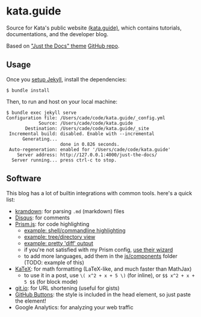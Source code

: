 # kata.guide

Source for Kata's public website [(kata.guide)](https://kata.guide), which contains tutorials, documentations, and the developer blog. 

Based on ["Just the Docs" theme](https://just-the-docs.github.io/just-the-docs/) [GitHub repo](https://github.com/just-the-docs/just-the-docs).


## Usage

Once you [setup Jekyll](https://jekyllrb.com/docs/step-by-step/01-setup/), install the dependencies:

```shell
$ bundle install
```

Then, to run and host on your local machine:

```shell
$ bundle exec jekyll serve
Configuration file: /Users/cade/code/kata.guide/_config.yml
            Source: /Users/cade/code/kata.guide
       Destination: /Users/cade/code/kata.guide/_site
 Incremental build: disabled. Enable with --incremental
      Generating...
                    done in 0.826 seconds.
 Auto-regeneration: enabled for '/Users/cade/code/kata.guide'
    Server address: http://127.0.0.1:4000/just-the-docs/
  Server running... press ctrl-c to stop.
```


## Software

This blog has a lot of builtin integrations with common tools. here's a quick list:

  * [kramdown](https://kramdown.gettalong.org/syntax.html): for parsing `.md` (markdown) files
  * [Disqus](https://disqus.com/): for comments
  * [Prism.js](https://prismjs.com/): for code highlighting
    * [example: shell/commandline highlighting](https://github.com/cadebrown/cadebrown.github.io/blob/main/_posts/2021-09-28-diy-regex-engine.md)
    * [example: tree/directory view](https://prismjs.com/plugins/treeview/)
    * [example: pretty 'diff' output](https://prismjs.com/plugins/diff-highlight/)
    * if you're not satisfied with my Prism config, [use their wizard](https://prismjs.com/download.html)
    * to add more languages, add them in the [js/components](./js/components) folder (TODO: example of this)
  * [KaTeX](https://www.katex.org/): for math formatting (LaTeX-like, and much faster than MathJax)
    * to use it in a post, use `\( x^2 + x + 5 \)` (for inline), or `$$ x^2 + x + 5 $$` (for block mode)
  * [git.io](https://git.io/): for URL shortening (useful for gists)
  * [GitHub Buttons](https://buttons.github.io/): the style is included in the head element, so just paste the element!
  * Google Analytics: for analyzing your web traffic
